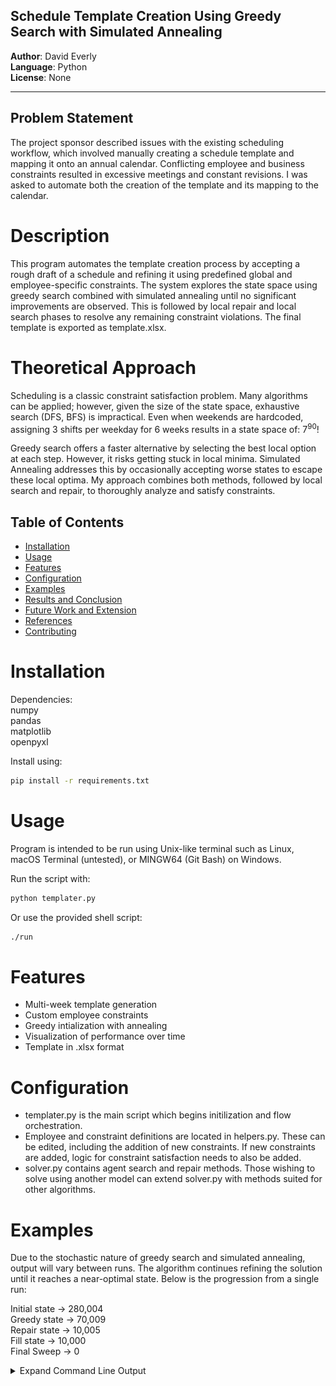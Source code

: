 ## Schedule Template Creation Using Greedy Search with Simulated Annealing

**Author**: David Everly  
**Language**: Python  
**License**: None  

---

## Problem Statement  
The project sponsor described issues with the existing scheduling workflow, which involved manually creating a schedule template and mapping it onto an annual calendar. Conflicting employee and business constraints resulted in excessive meetings and constant revisions. I was asked to automate both the creation of the template and its mapping to the calendar. 
  
# Description  
This program automates the template creation process by accepting a rough draft of a schedule and refining it using predefined global and employee-specific constraints. The system explores the state space using greedy search combined with simulated annealing until no significant improvements are observed. This is followed by local repair and local search phases to resolve any remaining constraint violations. The final template is exported as template.xlsx.

# Theoretical Approach
Scheduling is a classic constraint satisfaction problem. Many algorithms can be applied; however, given the size of the state space, exhaustive search (DFS, BFS) is impractical. Even when weekends are hardcoded, assigning 3 shifts per weekday for 6 weeks results in a state space of: 7<sup>90</sup>!  

Greedy search offers a faster alternative by selecting the best local option at each step. However, it risks getting stuck in local minima. Simulated Annealing addresses this by occasionally accepting worse states to escape these local optima. My approach combines both methods, followed by local search and repair, to thoroughly analyze and satisfy constraints.

## Table of Contents
- [Installation](#installation)
- [Usage](#usage)
- [Features](#features)
- [Configuration](#configuration)
- [Examples](#examples)
- [Results and Conclusion](#results-and-conclusion)
- [Future Work and Extension](#future-work-and-extension)
- [References](#references)
- [Contributing](#contributing)

# Installation
Dependencies:   
numpy  
pandas  
matplotlib  
openpyxl  

Install using:  
```bash
pip install -r requirements.txt  
```  

# Usage
Program is intended to be run using Unix-like terminal such as Linux, macOS Terminal (untested), or MINGW64 (Git Bash) on Windows.  

Run the script with: 
```bash 
python templater.py 
```  
Or use the provided shell script:    
```bash
./run  
```

# Features  
- Multi-week template generation  
- Custom employee constraints  
- Greedy intialization with annealing  
- Visualization of performance over time  
- Template in .xlsx format  

# Configuration  
- templater.py is the main script which begins initilization and flow orchestration.  
- Employee and constraint definitions are located in helpers.py.  These can be edited, including the addition of new constraints.  If new constraints are added, logic for constraint satisfaction needs to also be added.
- solver.py contains agent search and repair methods. Those wishing to solve using another model can extend solver.py with methods suited for other algorithms.  

# Examples  
Due to the stochastic nature of greedy search and simulated annealing, output will vary between runs. The algorithm continues refining the solution until it reaches a near-optimal state. Below is the progression from a single run:  

Initial state -> 280,004  
Greedy state  -> 70,009  
Repair state  -> 10,005  
Fill state    -> 10,000  
Final Sweep   -> 0  

<details>
<summary>Expand Command Line Output</summary>

```text
$ ./run
Total required shifts over 6 weeks: 99 (Total Hours: 1188)
Total available hours from staff: 1560.0
✅ Staff-hour capacity seems sufficient.
Week: 0
Day 0: Josh,Britt | Night: Ashley
Day 1: Britt,UNFILLED | Night: Megan
Day 2: Kati,UNFILLED | Night: Liz
Day 3: Josh,Britt | Night: Ashley
Day 4: Josh,UNFILLED | Night: Ashley
Day 5: David,Kati | Night: Liz
Day 6: David,Kati | Night: Liz
Week: 1
Day 0: Kati,Britt | Night: Liz
Day 1: Britt,UNFILLED | Night: Josh
Day 2: David,Megan | Night: Ashley
Day 3: Kati,Britt | Night: Liz
Day 4: Kati,UNFILLED | Night: Liz
Day 5: Megan,UNFILLED | Night: Ashley
Day 6: Megan,UNFILLED | Night: Ashley
Week: 2
Day 0: Megan,Britt | Night: Ashley
Day 1: Britt,UNFILLED | Night: Megan
Day 2: Josh,UNFILLED | Night: Liz
Day 3: Megan,Britt | Night: Ashley
Day 4: Megan,UNFILLED | Night: Ashley
Day 5: David,Josh | Night: Liz
Day 6: David,Josh | Night: Liz
Week: 3
Day 0: Josh,Megan | Night: Liz
Day 1: Kati,UNFILLED | Night: Megan
Day 2: David,Britt | Night: Ashley
Day 3: Josh,Megan | Night: Liz
Day 4: Josh,UNFILLED | Night: Liz
Day 5: Britt,UNFILLED | Night: Ashley
Day 6: Britt,UNFILLED | Night: Ashley
Week: 4
Day 0: Britt,Kati | Night: Ashley
Day 1: Kati,UNFILLED | Night: Josh
Day 2: Megan,UNFILLED | Night: Liz
Day 3: Britt,Josh | Night: Ashley
Day 4: Britt,UNFILLED | Night: Ashley
Day 5: David,Megan | Night: Liz
Day 6: David,Megan | Night: Liz
Week: 5
Day 0: Megan,Britt | Night: Liz
Day 1: Britt,UNFILLED | Night: Megan
Day 2: David,Josh | Night: Ashley
Day 3: Megan,Britt | Night: Liz
Day 4: Megan,UNFILLED | Night: Liz
Day 5: Josh,UNFILLED | Night: Ashley
Day 6: Josh,UNFILLED | Night: Ashley

Starting Score: 280004
Starting greedy initialization...
Epoch 100, current score: 70009, best score: 70009, heat: 95.17
Epoch 200, current score: 70009, best score: 70009, heat: 90.53
Epoch 300, current score: 70009, best score: 70009, heat: 86.11
-----------------Greedy Phase Complete--------------
Greedy best state
Week: 0
Day 0: Josh,Britt | Night: Ashley
Day 1: Britt,UNFILLED | Night: Megan
Day 2: Kati,Josh | Night: Liz
Day 3: Josh,Britt | Night: Ashley
Day 4: Josh,UNFILLED | Night: Ashley
Day 5: David,Kati | Night: Liz
Day 6: David,Kati | Night: Liz
Week: 1
Day 0: Kati,Britt | Night: Liz
Day 1: Britt,UNFILLED | Night: Josh
Day 2: David,Megan | Night: Ashley
Day 3: Kati,Britt | Night: Liz
Day 4: Kati,UNFILLED | Night: Liz
Day 5: Megan,UNFILLED | Night: Ashley
Day 6: Megan,UNFILLED | Night: Ashley
Week: 2
Day 0: Megan,Britt | Night: Ashley
Day 1: Britt,UNFILLED | Night: Megan
Day 2: Josh,Kati | Night: Liz
Day 3: Megan,Britt | Night: Ashley
Day 4: Megan,UNFILLED | Night: Ashley
Day 5: David,Josh | Night: Liz
Day 6: David,Josh | Night: Liz
Week: 3
Day 0: Josh,Megan | Night: Liz
Day 1: Britt,UNFILLED | Night: Megan
Day 2: David,Megan | Night: Ashley
Day 3: Josh,Megan | Night: Liz
Day 4: Josh,UNFILLED | Night: Liz
Day 5: Britt,UNFILLED | Night: Ashley
Day 6: Britt,UNFILLED | Night: Ashley
Week: 4
Day 0: Britt,Kati | Night: Ashley
Day 1: Kati,UNFILLED | Night: Josh
Day 2: Megan,Kati | Night: Liz
Day 3: Britt,Megan | Night: Ashley
Day 4: Britt,UNFILLED | Night: Ashley
Day 5: David,Megan | Night: Liz
Day 6: David,Megan | Night: Liz
Week: 5
Day 0: Kati,Britt | Night: Liz
Day 1: Britt,UNFILLED | Night: Megan
Day 2: David,Josh | Night: Ashley
Day 3: Josh,Britt | Night: Liz
Day 4: Megan,UNFILLED | Night: Liz
Day 5: Josh,UNFILLED | Night: Ashley
Day 6: Josh,UNFILLED | Night: Ashley

Score: 70009
Starting post‑Greedy repair...
Repair: swapped Megan@230 with Kati@100 70009→60009
Repair: swapped Megan@301 with Kati@130 60009→20010
Repair: swapped Megan@100 with Josh@000 20010→20005
Repair: swapped Megan@321 with Josh@300 20005→10005
Finished repairs in 5 No further repairs after 5 epochs
After Repair state
Week: 0
Day 0: Megan,Britt | Night: Ashley
Day 1: Britt,UNFILLED | Night: Megan
Day 2: Kati,Josh | Night: Liz
Day 3: Josh,Britt | Night: Ashley
Day 4: Josh,UNFILLED | Night: Ashley
Day 5: David,Kati | Night: Liz
Day 6: David,Kati | Night: Liz
Week: 1
Day 0: Josh,Britt | Night: Liz
Day 1: Britt,UNFILLED | Night: Josh
Day 2: David,Megan | Night: Ashley
Day 3: Megan,Britt | Night: Liz
Day 4: Kati,UNFILLED | Night: Liz
Day 5: Megan,UNFILLED | Night: Ashley
Day 6: Megan,UNFILLED | Night: Ashley
Week: 2
Day 0: Megan,Britt | Night: Ashley
Day 1: Britt,UNFILLED | Night: Megan
Day 2: Josh,Kati | Night: Liz
Day 3: Kati,Britt | Night: Ashley
Day 4: Megan,UNFILLED | Night: Ashley
Day 5: David,Josh | Night: Liz
Day 6: David,Josh | Night: Liz
Week: 3
Day 0: Megan,Kati | Night: Liz
Day 1: Britt,UNFILLED | Night: Megan
Day 2: David,Josh | Night: Ashley
Day 3: Josh,Megan | Night: Liz
Day 4: Josh,UNFILLED | Night: Liz
Day 5: Britt,UNFILLED | Night: Ashley
Day 6: Britt,UNFILLED | Night: Ashley
Week: 4
Day 0: Britt,Kati | Night: Ashley
Day 1: Kati,UNFILLED | Night: Josh
Day 2: Megan,Kati | Night: Liz
Day 3: Britt,Megan | Night: Ashley
Day 4: Britt,UNFILLED | Night: Ashley
Day 5: David,Megan | Night: Liz
Day 6: David,Megan | Night: Liz
Week: 5
Day 0: Kati,Britt | Night: Liz
Day 1: Britt,UNFILLED | Night: Megan
Day 2: David,Josh | Night: Ashley
Day 3: Josh,Britt | Night: Liz
Day 4: Megan,UNFILLED | Night: Liz
Day 5: Josh,UNFILLED | Night: Ashley
Day 6: Josh,UNFILLED | Night: Ashley

Score: 10005
-----------------Repair Phase Complete--------------
Filling Minimums...
After Filling state
Week: 0
Day 0: Megan,Britt | Night: Ashley
Day 1: Britt,Kati | Night: Megan
Day 2: Kati,Josh | Night: Liz
Day 3: Josh,Britt | Night: Ashley
Day 4: Josh,UNFILLED | Night: Ashley
Day 5: David,Kati | Night: Liz
Day 6: David,Kati | Night: Liz
Week: 1
Day 0: Josh,Britt | Night: Liz
Day 1: Britt,Kati | Night: Josh
Day 2: David,Megan | Night: Ashley
Day 3: Megan,Britt | Night: Liz
Day 4: Kati,Josh | Night: Liz
Day 5: Megan,UNFILLED | Night: Ashley
Day 6: Megan,UNFILLED | Night: Ashley
Week: 2
Day 0: Megan,Britt | Night: Ashley
Day 1: Britt,Kati | Night: Megan
Day 2: Josh,Kati | Night: Liz
Day 3: Kati,Britt | Night: Ashley
Day 4: Megan,UNFILLED | Night: Ashley
Day 5: David,Josh | Night: Liz
Day 6: David,Josh | Night: Liz
Week: 3
Day 0: Megan,Kati | Night: Liz
Day 1: Britt,Kati | Night: Megan
Day 2: David,Josh | Night: Ashley
Day 3: Josh,Megan | Night: Liz
Day 4: Josh,Kati | Night: Liz
Day 5: Britt,UNFILLED | Night: Ashley
Day 6: Britt,UNFILLED | Night: Ashley
Week: 4
Day 0: Britt,Kati | Night: Ashley
Day 1: Kati,UNFILLED | Night: Josh
Day 2: Megan,Kati | Night: Liz
Day 3: Britt,Megan | Night: Ashley
Day 4: Britt,Josh | Night: Ashley
Day 5: David,Megan | Night: Liz
Day 6: David,Megan | Night: Liz
Week: 5
Day 0: Kati,Britt | Night: Liz
Day 1: Britt,Kati | Night: Megan
Day 2: David,Josh | Night: Ashley
Day 3: Josh,Britt | Night: Liz
Day 4: Megan,Kati | Night: Liz
Day 5: Josh,UNFILLED | Night: Ashley
Day 6: Josh,UNFILLED | Night: Ashley

Score: 10000
-----------------Fill Phase Complete--------------
Final Sweep...
Extra abs‐fix pass: 1 absolute violations remain
  swap ABS fix: (331)Megan↔(341)Kati
-----------------Template Complete--------------
Score: 0

--- Final Best Solution ---
Week: 0
Day 0: Megan,Britt | Night: Ashley
Day 1: Britt,Kati | Night: Megan
Day 2: Kati,Josh | Night: Liz
Day 3: Josh,Britt | Night: Ashley
Day 4: Josh,UNFILLED | Night: Ashley
Day 5: David,Kati | Night: Liz
Day 6: David,Kati | Night: Liz
Week: 1
Day 0: Josh,Britt | Night: Liz
Day 1: Britt,Kati | Night: Josh
Day 2: David,Megan | Night: Ashley
Day 3: Megan,Britt | Night: Liz
Day 4: Kati,Josh | Night: Liz
Day 5: Megan,UNFILLED | Night: Ashley
Day 6: Megan,UNFILLED | Night: Ashley
Week: 2
Day 0: Megan,Britt | Night: Ashley
Day 1: Britt,Kati | Night: Megan
Day 2: Josh,Kati | Night: Liz
Day 3: Kati,Britt | Night: Ashley
Day 4: Megan,UNFILLED | Night: Ashley
Day 5: David,Josh | Night: Liz
Day 6: David,Josh | Night: Liz
Week: 3
Day 0: Megan,Kati | Night: Liz
Day 1: Britt,Kati | Night: Megan
Day 2: David,Josh | Night: Ashley
Day 3: Josh,Kati | Night: Liz
Day 4: Josh,Megan | Night: Liz
Day 5: Britt,UNFILLED | Night: Ashley
Day 6: Britt,UNFILLED | Night: Ashley
Week: 4
Day 0: Britt,Kati | Night: Ashley
Day 1: Kati,UNFILLED | Night: Josh
Day 2: Megan,Kati | Night: Liz
Day 3: Britt,Megan | Night: Ashley
Day 4: Britt,Josh | Night: Ashley
Day 5: David,Megan | Night: Liz
Day 6: David,Megan | Night: Liz
Week: 5
Day 0: Kati,Britt | Night: Liz
Day 1: Britt,Kati | Night: Megan
Day 2: David,Josh | Night: Ashley
Day 3: Josh,Britt | Night: Liz
Day 4: Megan,Kati | Night: Liz
Day 5: Josh,UNFILLED | Night: Ashley
Day 6: Josh,UNFILLED | Night: Ashley

Global Abs Violation: 0
Global Rel Violation: 0
Staff Abs Violation: 0
Staff Rel Violation: 0
Final Score: 0
UNFILLED: 108 hrs worked total
David: 108 hrs worked total
Josh: 216 hrs worked total
Kati: 216 hrs worked total
Britt: 216 hrs worked total
Liz: 216 hrs worked total
Megan: 216 hrs worked total
Ashley: 216 hrs worked total
UNFILLED:
  Weeks 0-1: 36 hrs
  Weeks 2-3: 36 hrs
  Weeks 4-5: 36 hrs
David:
  Weeks 0-1: 36 hrs
  Weeks 2-3: 36 hrs
  Weeks 4-5: 36 hrs
Josh:
  Weeks 0-1: 72 hrs
  Weeks 2-3: 72 hrs
  Weeks 4-5: 72 hrs
Kati:
  Weeks 0-1: 72 hrs
  Weeks 2-3: 72 hrs
  Weeks 4-5: 72 hrs
Britt:
  Weeks 0-1: 72 hrs
  Weeks 2-3: 72 hrs
  Weeks 4-5: 72 hrs
Liz:
  Weeks 0-1: 72 hrs
  Weeks 2-3: 72 hrs
  Weeks 4-5: 72 hrs
Megan:
  Weeks 0-1: 72 hrs
  Weeks 2-3: 72 hrs
  Weeks 4-5: 72 hrs
Ashley:
  Weeks 0-1: 72 hrs
  Weeks 2-3: 72 hrs
  Weeks 4-5: 72 hrs
</details> ```
```
![Score by Epoch chart showing improvement over training](Results/Score_by_Epoch.png)  

# Results and Conclusion
The model reliably generates schedule templates that satisfy both global and employee-level constraints in most runs. This significantly reduces the effort compared to manual schedule creation. Any dissatisfaction with the output can typically be resolved by encoding additional constraints or adjusting the scoring logic accordingly.

# Future Work and Extension  
This solution addresses one half of the sponsor’s problem—template creation. The other half involved mapping the template to an annual calendar. I have already created a separate solution for that task (see the "Scheduler" on GitHub). A natural next step would be to integrate both tools into a unified workflow.

# References  

No external sources were used. However, LLM queries assisted with architectural design and debugging.  

# Contributing  
No external parties contibuted to this project.  